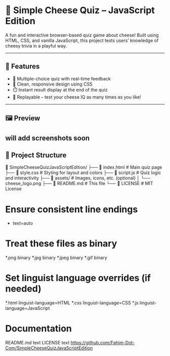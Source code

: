 # 🧀 Simple Cheese Quiz – JavaScript Edition

A fun and interactive browser-based quiz game about cheese! Built using HTML, CSS, and vanilla JavaScript, this project tests users’ knowledge of cheesy trivia in a playful way.

---

## 🌟 Features

- 🧠 Multiple-choice quiz with real-time feedback
- 🎨 Clean, responsive design using CSS
- ⏱️ Instant result display at the end of the quiz
- 🔄 Replayable – test your cheese IQ as many times as you like!

---

## 🖼️ Preview

 will add screenshots soon 
---

## 📁 Project Structure

📁 SimpleCheeseQuizJavaScriptEdition/
├── 📄 index.html # Main quiz page
├── 📄 style.css # Styling for layout and colors
├── 📄 script.js # Quiz logic and interactivity
├── 📁 assets/ # Images, icons, etc. (optional)
│ └── cheese_logo.png
├── 📄 README.md # This file
└── 📄 LICENSE # MIT License

# Ensure consistent line endings
* text=auto

# Treat these files as binary
*.png binary
*.jpg binary
*.jpeg binary
*.gif binary

# Set linguist language overrides (if needed)
*.html linguist-language=HTML
*.css linguist-language=CSS
*.js linguist-language=JavaScript

# Documentation
README.md text
LICENSE text
https://github.com/Fahim-Dot-Com/SimpleCheeseQuizJavaScriptEdition
